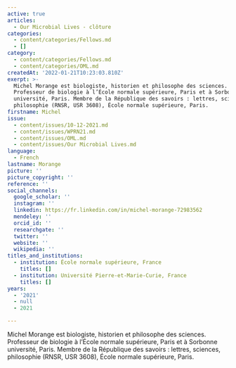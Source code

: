 ```yaml
---
active: true
articles:
  - Our Microbial Lives - clôture
categories:
  - content/categories/Fellows.md
  - []
category:
  - content/categories/Fellows.md
  - content/categories/OML.md
createdAt: '2022-01-21T10:23:03.810Z'
exerpt: >-
  Michel Morange est biologiste, historien et philosophe des sciences.
  Professeur de biologie à l’École normale supérieure, Paris et à Sorbonne
  université, Paris. Membre de la République des savoirs : lettres, sciences,
  philosophie (RNSR, USR 3608), École normale supérieure, Paris.
firstname: Michel
issue:
  - content/issues/10-12-2021.md
  - content/issues/WPRN21.md
  - content/issues/OML.md
  - content/issues/Our Microbial Lives.md
language:
  - French
lastname: Morange
picture: ''
picture_copyright: ''
reference: ''
social_channels:
  google_scholar: ''
  instagram: ''
  linkedin: https://fr.linkedin.com/in/michel-morange-72983562
  mendeley: ''
  orcid_id: ''
  researchgate: ''
  twitter: ''
  website: ''
  wikipedia: ''
titles_and_institutions:
  - institution: École normale supérieure, France
    titles: []
  - institution: Université Pierre-et-Marie-Curie, France
    titles: []
years:
  - '2021'
  - null
  - 2021

---
```

Michel Morange est biologiste, historien et philosophe des sciences. Professeur de biologie à l’École normale supérieure, Paris et à Sorbonne université, Paris. Membre de la République des savoirs : lettres, sciences, philosophie (RNSR, USR 3608), École normale supérieure, Paris.